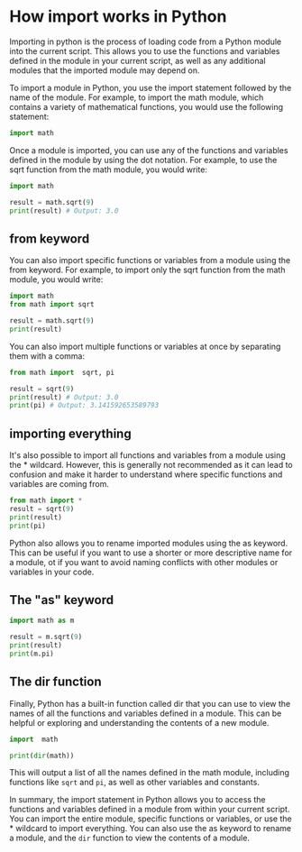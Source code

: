 # How import works in Python
Importing in python is the process of loading code from a Python module into the current script.
This allows you to use the functions and variables defined in the module in your current script, as well as any additional modules that the imported module may depend on.

To import a module in Python, you use the import statement followed by the name of the module.
For example, to import the math module, which contains a variety of mathematical functions, you would use the following statement:
```python
import math
```
Once a module is imported, you can use any of the functions and variables defined in the module by using the dot notation.
For example, to use the sqrt function from the math module, you would write:
```python
import math

result = math.sqrt(9)
print(result) # Output: 3.0
```

## from keyword
You can also import specific functions or variables from a module using the from keyword.
For example, to import only the sqrt function from the math module, you would write:

```python
import math
from math import sqrt

result = math.sqrt(9)
print(result)
```
You can also import multiple functions or variables at once by separating them with a comma:
```python
from math import  sqrt, pi

result = sqrt(9)
print(result) # Output: 3.0
print(pi) # Output: 3.141592653589793
```

## importing everything
It's also possible to import all functions and variables from a module using the * wildcard. However, this is generally not recommended as it can lead to confusion and make it harder to understand where specific functions and variables are coming from.
```python
from math import *
result = sqrt(9)
print(result)
print(pi)
```
Python also allows you to rename imported modules using the as keyword. This can be useful if you want to use a shorter or more descriptive name for a module,
ot if you want to avoid naming conflicts with other modules or variables in your code.

## The "as" keyword
```python
import math as m

result = m.sqrt(9)
print(result)
print(m.pi)
```

## The dir function
Finally, Python has a built-in function called dir that you can use to view the names of all the functions and variables defined in a module.
This can be helpful or exploring and understanding the contents of a new module.
```python
import  math

print(dir(math))
```
This will output a list of all the names defined in the math module, including functions like `sqrt` and `pi`, as well as other variables and constants.

In summary, the import statement in Python allows you to access the functions and variables defined in a module from within your current script.
You can import the entire module, specific functions or variables, or use the * wildcard to import everything.
You can also use the as keyword to rename a module, and the `dir` function to view the contents of a module.
